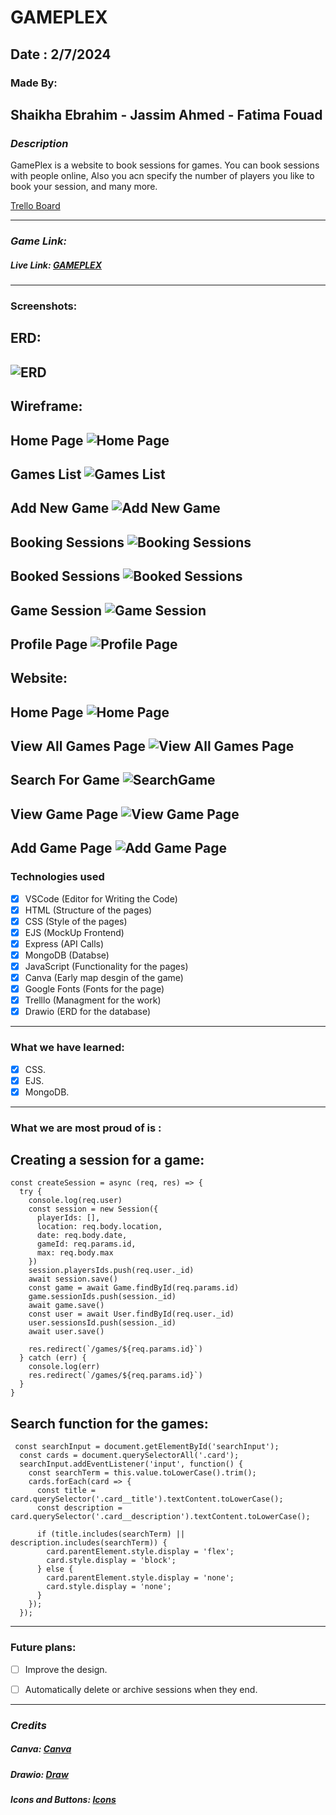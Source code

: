 # GAMEPLEX

## Date : 2/7/2024

### Made By:  
## Shaikha Ebrahim  - Jassim Ahmed  - Fatima Fouad

### **_Description_**
GamePlex is a website to book sessions for games.
You can book sessions with people online, Also you acn specify the number of players you like to book your session, and many more.


[Trello Board](https://trello.com/b/YZLaovCr/gameplex
)

---
### **_Game Link:_**
##### Live Link: [GAMEPLEX](https://gameplex.fly.dev/)
---
### Screenshots:
## ERD:
## ![ERD](Gameplex.drawio.png)
## Wireframe:
## Home Page  ![Home Page](P1.png)
## Games List ![Games List](P2.png)
## Add New Game ![Add New Game](P5.png)
## Booking Sessions ![Booking Sessions](P4.png)
## Booked Sessions ![Booked Sessions](P6.png)
## Game Session ![Game Session](P3.png)
## Profile Page ![Profile Page](P7.png)

## Website:
## Home Page ![Home Page](HomePageWeb.png)
## View All Games Page ![View All Games Page](viewAllGamesWeb.png)
## Search For Game ![SearchGame](SearchGameWeb.png)
## View Game Page ![View Game Page](ViewGameWeb.png)
## Add Game Page ![Add Game Page](addNewGameWeb.png)



### Technologies used

- [x] VSCode (Editor for Writing the Code)
- [x] HTML (Structure of the pages)
- [x] CSS (Style of the pages)
- [x] EJS (MockUp Frontend)
- [x] Express (API Calls)
- [x] MongoDB (Databse)
- [x] JavaScript (Functionality for the pages)
- [x] Canva (Early map desgin of the game)
- [x] Google Fonts (Fonts for the page)
- [x] Trelllo (Managment for the work)
- [x] Drawio (ERD for the database)

---
### What we have learned:

- [x] CSS.
- [x] EJS.
- [x] MongoDB.

---
### What we are most proud of is :
## Creating a session for a game:
```
const createSession = async (req, res) => {
  try {
    console.log(req.user)
    const session = new Session({
      playerIds: [],
      location: req.body.location,
      date: req.body.date,
      gameId: req.params.id,
      max: req.body.max
    })
    session.playersIds.push(req.user._id)
    await session.save()
    const game = await Game.findById(req.params.id)
    game.sessionIds.push(session._id)
    await game.save()
    const user = await User.findById(req.user._id)
    user.sessionsId.push(session._id)
    await user.save()

    res.redirect(`/games/${req.params.id}`)
  } catch (err) {
    console.log(err)
    res.redirect(`/games/${req.params.id}`)
  }
}
```

## Search function for the games:
```
 const searchInput = document.getElementById('searchInput');
  const cards = document.querySelectorAll('.card');
  searchInput.addEventListener('input', function() {
    const searchTerm = this.value.toLowerCase().trim();
    cards.forEach(card => {
      const title = card.querySelector('.card__title').textContent.toLowerCase();
      const description = card.querySelector('.card__description').textContent.toLowerCase();
    
      if (title.includes(searchTerm) || description.includes(searchTerm)) {
        card.parentElement.style.display = 'flex'; 
        card.style.display = 'block'; 
      } else {
        card.parentElement.style.display = 'none'; 
        card.style.display = 'none'; 
      }
    });
  });

```
---
### Future plans:

- [ ] Improve the design.
- [ ] Automatically delete or archive sessions when they end.


---
### **_Credits_**

##### Canva: [Canva](https://www.canva.com/)
##### Drawio: [Draw](https://app.diagrams.net/)
##### Icons and Buttons: [Icons](https://uiverse.io/)


